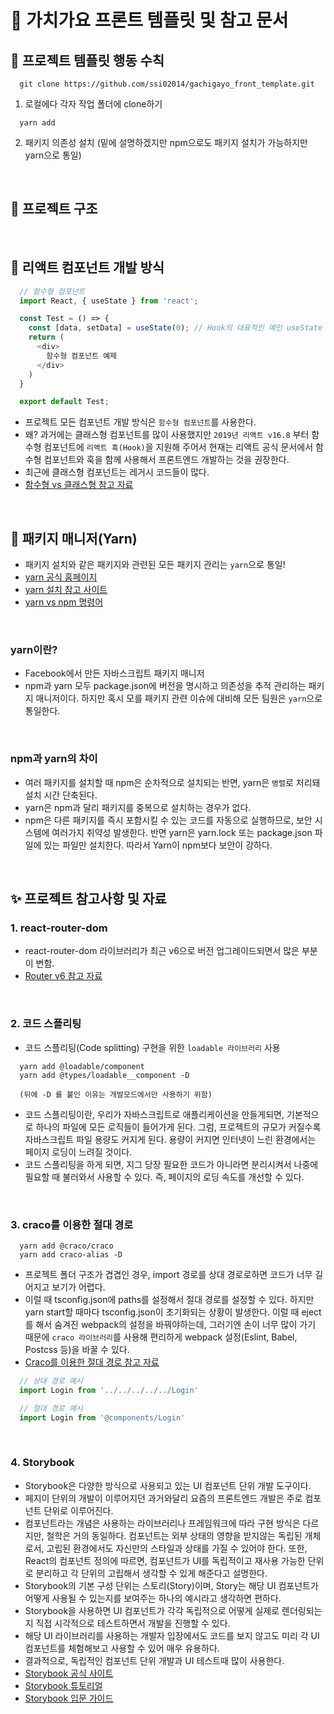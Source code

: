 # 🛬 가치가요 프론트 템플릿 및 참고 문서

## 📕 프로젝트 템플릿 행동 수칙
```
  git clone https://github.com/ssi02014/gachigayo_front_template.git
```
1. 로컬에다 각자 작업 폴더에 clone하기
```
  yarn add
```
2. 패키지 의존성 설치 (밑에 설명하겠지만 npm으로도 패키지 설치가 가능하지만 yarn으로 통일)

<br />

## 📕 프로젝트 구조


<br />


## 📕 리액트 컴포넌트 개발 방식
```js
  // 함수형 컴포넌트
  import React, { useState } from 'react';

  const Test = () => {
    const [data, setData] = useState(0); // Hook의 대표적인 예인 useState
    return (
      <div>
        함수형 컴포넌트 예제
      </div>
    )
  }

  export default Test;
```
- 프로젝트 모든 컴포넌트 개발 방식은 `함수형 컴포넌트`를 사용한다.
- 왜? 과거에는 클래스형 컴포넌트를 많이 사용했지만 `2019년 리액트 v16.8` 부터 함수형 컴포넌트에 `리액트 훅(Hook)`을 지원해 주어서 현재는 리액트 공식 문서에서 함수형 컴포넌트와 훅을 함께 사용해서 프론트엔드 개발하는 것을 권장한다.
- 최근에 클래스형 컴포넌트는 레거시 코드들이 많다.
- [함수형 vs 클래스형 참고 자료](https://velog.io/@sdc337dc/0.%ED%81%B4%EB%9E%98%EC%8A%A4%ED%98%95-%EC%BB%B4%ED%8F%AC%EB%84%8C%ED%8A%B8)

<br />

## 🤙 패키지 매니저(Yarn)
- 패키지 설치와 같은 패키지와 관련된 모든 패키지 관리는 `yarn`으로 통일!
- [yarn 공식 홈페이지](https://yarnpkg.com/)
- [yarn 설치 참고 사이트](https://heropy.blog/2017/11/25/yarn/)
- [yarn vs npm 명령어](https://dongmin-jang.medium.com/npm-vs-yarn-7b699c5d6034)

<br />

### yarn이란?
- Facebook에서 만든 자바스크립트 패키지 매니저
- npm과 yarn 모두 package.json에 버전을 명시하고 의존성을 추적 관리하는 패키지 매니저이다. 하지만 혹시 모를 패키지 관련 이슈에 대비해 모든 팀원은 `yarn`으로 통일한다.

<br />

### npm과 yarn의 차이
- 여러 패키지를 설치할 때 npm은 순차적으로 설치되는 반면, yarn은 `병렬`로 처리돼 설치 시간 단축된다.
- yarn은 npm과 달리 패키지를 중복으로 설치하는 경우가 없다.
- npm은 다른 패키지를 즉시 포함시킬 수 있는 코드를 자동으로 실행하므로, 보안 시스템에 여러가지 취약성 발생한다. 반면 yarn은 yarn.lock 또는 package.json 파일에 있는 파일만 설치한다. 따라서 Yarn이 npm보다 보안이 강하다.

<br />

## ✨ 프로젝트 참고사항 및 자료
### 1. react-router-dom
- react-router-dom 라이브러리가 최근 v6으로 버전 업그레이드되면서 많은 부분이 변함.
- [Router v6 참고 자료](https://velog.io/@ksmfou98/React-Router-v6-%EC%97%85%EB%8D%B0%EC%9D%B4%ED%8A%B8-%EC%A0%95%EB%A6%AC)

<br />

### 2. 코드 스플리팅
- 코드 스플리팅(Code splitting) 구현을 위한 `loadable 라이브러리` 사용
```
  yarn add @loadable/component
  yarn add @types/loadable__component -D

  (뒤에 -D 를 붙인 이유는 개발모드에서만 사용하기 위함)
```
- 코드 스플리팅이란, 우리가 자바스크립트로 애플리케이션을 만들게되면, 기본적으로 하나의 파일에 모든 로직들이 들어가게 된다. 그럼, 프로젝트의 규모가 커질수록 자바스크립트 파일 용량도 커지게 된다. 용량이 커지면 인터넷이 느린 환경에서는 페이지 로딩이 느려질 것이다.
- 코드 스플리팅을 하게 되면, 지그 당장 필요한 코드가 아니라면 분리시켜서 나중에 필요할 때 불러와서 사용할 수 있다. 즉, 페이지의 로딩 속도를 개선할 수 있다.

<br />

### 3. craco를 이용한 절대 경로
```
  yarn add @craco/craco
  yarn add craco-alias -D
```
- 프로젝트 폴더 구조가 겹겹인 경우, import 경로를 상대 경로로하면 코드가 너무 길어지고 보기가 어렵다.
- 이럴 때 tsconfig.json에 paths를 설정해서 절대 경로를 설정할 수 있다. 하지만 yarn start할 때마다 tsconfig.json이 초기화되는 상황이 발생한다. 이럴 때 eject를 해서 숨겨진 webpack의 설정을 바꿔야하는데, 그러기엔 손이 너무 많이 가기 때문에 `craco 라이브러리`를 사용해 편리하게 webpack 설정(Eslint, Babel, Postcss 등)을 바꿀 수 있다.
- [Craco를 이용한 절대 경로 참고 자료](https://www.howdy-mj.me/boilerplate/craco-absolute-paths-setting/)
```js
  // 상대 경로 예시
  import Login from '../../../../../Login'

  // 절대 경로 예시
  import Login from '@components/Login'
```

<br />

### 4. Storybook
- Storybook은 다양한 방식으로 사용되고 있는 UI 컴포넌트 단위 개발 도구이다.
- 페지이 단위의 개발이 이루어지던 과거와달리 요즘의 프론트엔드 개발은 주로 컴포넌트 단위로 이루어진다.
- 컴포넌트라는 개념은 사용하는 라이브러리나 프레임워크에 따라 구현 방식은 다르지만, 철학은 거의 동일하다. 컴포넌트는 외부 상태의 영향을 받지않는 독립된 개체로서, 고립된 환경에서도 자신만의 스타일과 상태를 가질 수 있어야 한다. 또한, React의 컴포넌트 정의에 따르면, 컴포넌트가 UI를 독립적이고 재사용 가능한 단위로 분리하고 각 단위의 고립해서 생각할 수 있게 해준다고 설명한다.
- Storybook의 기본 구성 단위는 스토리(Story)이며, Story는 해당 UI 컴포넌트가 어떻게 사용될 수 있는지를 보여주는 하나의 예시라고 생각하면 편하다.
- Storybook을 사용하면 UI 컴포넌트가 각각 독립적으로 어떻게 실제로 렌더링되는지 직접 시각적으로 테스트하면서 개발을 진행할 수 있다.
- 해당 UI 라이브러리를 사용하는 개발자 입장에서도 코드를 보지 않고도 미리 각 UI 컴포넌트를 체험해보고 사용할 수 있어 매우 유용하다.
- 결과적으로, 독립적인 컴포넌트 단위 개발과 UI 테스트때 많이 사용한다. 
- [Storybook 공식 사이트](https://storybook.js.org/)
- [Storybook 튜토리얼](https://storybook.js.org/tutorials/intro-to-storybook/react/ko/get-started/)
- [Storybook 입문 가이드](https://hyunseob.github.io/2018/01/08/storybook-beginners-guide/)

<br />